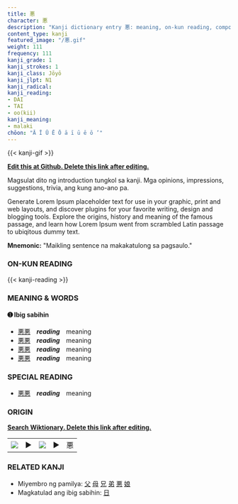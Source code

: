 ```yaml
---
title: 悪
character: 悪
description: "Kanji dictionary entry 悪: meaning, on-kun reading, compounds, origin, related kanji"
content_type: kanji
featured_image: "/悪.gif"
weight: 111
frequency: 111
kanji_grade: 1
kanji_strokes: 1
kanji_class: Jōyō
kanji_jlpt: N1
kanji_radical: 
kanji_reading: 
- DAI
- TAI
- oo(kii)
kanji_meaning:
- malaki
chōon: "Ā Ī Ū Ē Ō ā ī ū ē ō ’"
---
```

[//]: # (Don't edit the line below. Kanji animated GIF code is automatically generated.)
{{< kanji-gif >}}

[//]: # (Edit below this line.)

**[Edit this at Github. Delete this link after editing.](https://github.com/tim0g/tim/tree/main/content/kanji/悪/index.md)**

Magsulat dito ng introduction tungkol sa kanji. Mga opinions, impressions, suggestions, trivia, ang kung ano-ano pa.

Generate Lorem Ipsum placeholder text for use in your graphic, print and web layouts, and discover plugins for your favorite writing, design and blogging tools. Explore the origins, history and meaning of the famous passage, and learn how Lorem Ipsum went from scrambled Latin passage to ubiqitous dummy text.
 
**Mnemonic:** "Maikling sentence na makakatulong sa pagsaulo."

### ON-KUN READING

[//]: # (Don't edit the line below. ON-KUN READING code is automatically generated.)
{{< kanji-reading >}}

### MEANING & WORDS

#### ➊ **Ibig sabihin**
  - [悪](../悪)[悪](../悪)　***reading***　meaning
  - [悪](../悪)[悪](../悪)　***reading***　meaning
  - [悪](../悪)[悪](../悪)　***reading***　meaning
  - [悪](../悪)[悪](../悪)　***reading***　meaning

### SPECIAL READING
  - [悪](../悪)[悪](../悪)　***reading***　meaning

### ORIGIN

**[Search Wiktionary. Delete this link after editing.](https://wiktionary.org/wiki/悪)**
<table class="kanji-table"><tr><td>
<img src="60px-悪-bronze.svg.png">
</td><td>▶</td><td>
<img src="60px-悪-oracle.svg.png">
</td><td>▶</td>
<td class="kanji-origin">悪</td>
</tr></table>

### RELATED KANJI
- Miyembro ng pamilya: [父](../父) [母](../母) [兄](../兄) [弟](../弟) [悪](../悪) [娘](../娘)
- Magkatulad ang ibig sabihin: [日](../日)
